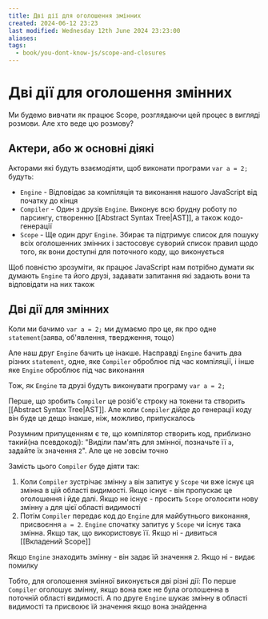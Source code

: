 ```yaml
---
title: Дві дії для оголошення змінних
created: 2024-06-12 23:23
last modified: Wednesday 12th June 2024 23:23:00
aliases: 
tags:
  - book/you-dont-know-js/scope-and-closures
---
```

# Дві дії для оголошення змінних

Ми будемо вивчати як працює Scope, розглядаючи цей процес в вигляді розмови. Але хто веде цю розмову?

## Актери, або ж основні діякі

Акторами які будуть взаємодіяти, щоб виконати програми `var a = 2;` будуть:
- `Engine` - Відповідає за компіляція та виконання нашого JavaScript від початку до кінця
- `Compiler` - Один з друзів `Engine`. Виконує всю брудну роботу по парсингу, створенню [[Abstract Syntax Tree|AST]], а також кодо-генерації
- `Scope` - Ще один друг `Engine`. Збирає та підтримує список для пошуку всіх оголошенних змінних і застосовує суворий список правил  щодо того, як вони доступні для поточного коду, що виконується

Щоб повністю зрозуміти, як працює JavaScript нам потрібно думати як думають `Engine` та його друзі, задавати запитання які задають вони та відповідати на них також

## Дві дії для змінних

Коли ми бачимо `var a = 2;` ми думаємо про це, як про одне `statement`(заява, об'явлення, твердження, тощо)

Але наш друг `Engine` бачить це інакше. Насправді `Engine` бачить два різних `statement`, одне, яке `Compiler` оброблює під час компіляції, і інше яке `Engine` оброблює під час виконання

Тож, як `Engine` та друзі будуть виконувати програму `var a = 2;`

Перше, що зробить `Compiler` це розіб'є строку на токени та створить [[Abstract Syntax Tree|AST]]. Але коли `Compiler` дійде до генерації коду він буде це дещо інакше, ніж, можливо, припускалось

Розумним припущенням є те, що компілятор створить код, приблизно такий(на псевдокоді): "Виділи пам'ять для змінної, позначьте її `a`, задайте їх значення `2`". Але це не зовсім точно

Замість цього `Compiler` буде діяти так:
1. Коли `Compiler` зустрічає змінну `a` він запитує у `Scope` чи вже існує ця змінна в цій області видимості. Якщо існує - він пропускає це оголошення і йде далі. Якщо не існує - просить `Scope` оголосити нову змінну `a` для цієї області видимості
2. Потім `Compiler` передає код до `Engine` для майбутнього виконання, присвоєння `a = 2`. `Engine` спочатку запитує у `Scope` чи існує така змінна. Якщо так, що використовує її. Якщо ні - дивиться [[Вкладений Scope]]

Якщо `Engine` знаходить змінну - він задає їй значення `2`. Якщо ні - видає помилку

Тобто, для оголошення змінної виконується дві різні дії: По перше `Compiler` оголошує змінну, якщо вона вже не була оголошенна в поточній області видимості. А по друге `Engine` шукає змінну в області видимості та присвоює їй значення якщо вона знайденна

